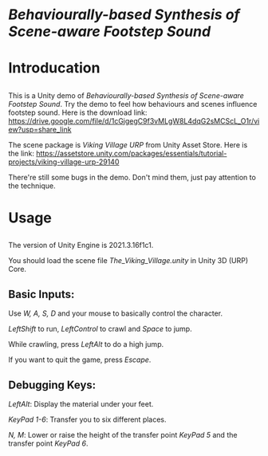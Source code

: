 # *Behaviourally-based Synthesis of Scene-aware Footstep Sound*
# Introducation
##
  This is a Unity demo of *Behaviourally-based Synthesis of Scene-aware Footstep Sound*. Try the demo to feel how behaviours and scenes influence footstep sound. Here is the download link: https://drive.google.com/file/d/1cGjgegC9f3vMLgW8L4dqG2sMCScL_O1r/view?usp=share_link
  
  The scene package is *Viking Village URP* from Unity Asset Store. 
  Here is the link: https://assetstore.unity.com/packages/essentials/tutorial-projects/viking-village-urp-29140

  There're still some bugs in the demo. Don't mind them, just pay attention to the technique.
 
# Usage
##
  The version of Unity Engine is 2021.3.16f1c1.

  You should load the scene file *The_Viking_Village.unity* in Unity 3D (URP) Core.
## Basic Inputs:
  Use *W, A, S, D* and your mouse to basically control the character.
  
  *LeftShift* to run, *LeftControl* to crawl and *Space* to jump.

  While crawling, press *LeftAlt* to do a high jump.

  If you want to quit the game, press *Escape*.

## Debugging Keys:

  *LeftAlt*: Display the material under your feet.

  *KeyPad 1-6*: Transfer you to six different places.

  *N, M*: Lower or raise the height of the transfer point *KeyPad 5* and the transfer point *KeyPad 6*.
